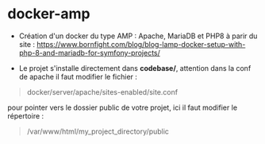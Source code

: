 # docker-amp
- Création d'un docker du type AMP : Apache, MariaDB et PHP8 à parir du site :
https://www.bornfight.com/blog/blog-lamp-docker-setup-with-php-8-and-mariadb-for-symfony-projects/

- Le projet s'installe directement dans **codebase/**, attention dans la conf de apache il faut modifier le fichier :

> docker/server/apache/sites-enabled/site.conf 

pour pointer vers le dossier public de votre projet, ici il faut modifier le répertoire : 

> /var/www/html/my_project_directory/public